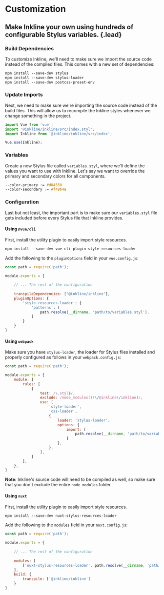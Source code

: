 # Customization
## Make Inkline your own using hundreds of configurable Stylus variables. {.lead}

### Build Dependencies

To customize Inkline, we'll need to make sure we import the source code instead of the compiled files. This comes with a new set of dependencies:

~~~html
npm install --save-dev stylus
npm install --save-dev stylus-loader
npm install --save-dev postcss-preset-env
~~~

### Update Imports

Next, we need to make sure we're importing the source code instead of the build files. This will allow us to recompile the Inkline styles whenever we change something in the project.

~~~js
import Vue from 'vue';
import '@inkline/inkline/src/index.styl';
import Inkline from '@inkline/inkline/src/index';

Vue.use(Inkline);
~~~

### Variables

Create a new Stylus file called `variables.styl`, where we'll define the values you want to use with Inkline. Let's say we want to override the primary and secondary colors for all components.

~~~css 
--color-primary := #d84550
--color-secondary := #f49b4e
~~~

### Configuration

Last but not least, the important part is to make sure our `variables.styl` file gets included before every Stylus file that Inkline provides.

#### Using `@vue/cli`

First, install the utility plugin to easily import style resources. 

~~~html
npm install --save-dev vue-cli-plugin-style-resources-loader
~~~

Add the following to the `pluginOptions` field in your `vue.config.js`:

~~~js
const path = require('path');

module.exports = {
  
    // ... The rest of the configuration 
  
    transpileDependencies: ["@inkline/inkline"],
    pluginOptions: {
        'style-resources-loader': {
            'patterns': [
                path.resolve(__dirname, 'path/to/variables.styl'),
            ]
        }
    }
}
~~~

#### Using `webpack`

Make sure you have `stylus-loader`, the loader for Stylus files installed and properly configured as follows in your `webpack.config.js`:

~~~js
const path = require('path');

module.exports = {
    module: {
        rules: [
            {
                test: /\.styl$/,
                exclude: /node_modules(?!\/@inkline\/inkline)/,
                use: [
                    'style-loader',
                    'css-loader',
                    {
                        loader: 'stylus-loader',
                        options: {
                            import: [
                                path.resolve(__dirname, 'path/to/variables.styl')
                            ]
                        },
                    },
                ],
            }
        ],
    },
}
~~~

**Note:** Inkline's source code will need to be compiled as well, so make sure that you don't exclude the entire `node_modules` folder.


#### Using `nuxt`

First, install the utility plugin to easily import style resources. 

~~~html
npm install --save-dev nuxt-stylus-resources-loader
~~~

Add the following to the `modules` field in your `nuxt.config.js`:

~~~js
const path = require('path');

module.exports = {
  
    // ... The rest of the configuration 
  
    modules: [
        ['nuxt-stylus-resources-loader', path.resolve(__dirname, 'path/to/variables.styl')]
    ],
    build: {
        transpile: ['@inkline/inkline']
    }
}
~~~
